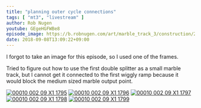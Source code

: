 ```yaml
---
title: "planning outer cycle connections"
tags: [ "mt3", "livestream" ]
author: Rob Nugen
youtube: GEgeHGFWBe8
episode_image: https://b.robnugen.com/art/marble_track_3/construction/2018/2018_sep_08_tweaking_outer_spiral.jpg
date: 2018-09-08T13:09:22+09:00
---
```


I forgot to take an image for this episode, so I used one of the
frames.

Tried to figure out how to use the first double splitter as a small
marble track, but I cannot get it connected to the first wiggly ramp
because it would block the medium sized marble output point.


[![00010 002 09 X1 1795](//b.robnugen.com/art/marble_track_3/frames/2018/thumbs/00010_002_09_X1_1795.jpg)](//b.robnugen.com/art/marble_track_3/frames/2018/00010_002_09_X1_1795.jpg)
[![00010 002 09 X1 1796](//b.robnugen.com/art/marble_track_3/frames/2018/thumbs/00010_002_09_X1_1796.jpg)](//b.robnugen.com/art/marble_track_3/frames/2018/00010_002_09_X1_1796.jpg)
[![00010 002 09 X1 1797](//b.robnugen.com/art/marble_track_3/frames/2018/thumbs/00010_002_09_X1_1797.jpg)](//b.robnugen.com/art/marble_track_3/frames/2018/00010_002_09_X1_1797.jpg)
[![00010 002 09 X1 1798](//b.robnugen.com/art/marble_track_3/frames/2018/thumbs/00010_002_09_X1_1798.jpg)](//b.robnugen.com/art/marble_track_3/frames/2018/00010_002_09_X1_1798.jpg)
[![00010 002 09 X1 1799](//b.robnugen.com/art/marble_track_3/frames/2018/thumbs/00010_002_09_X1_1799.jpg)](//b.robnugen.com/art/marble_track_3/frames/2018/00010_002_09_X1_1799.jpg)

